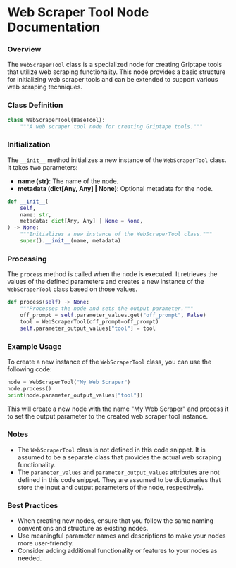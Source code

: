 # **Web Scraper Tool Node Documentation**

### Overview

The `WebScraperTool` class is a specialized node for creating Griptape tools that utilize web scraping functionality. This node provides a basic structure for initializing web scraper tools and can be extended to support various web scraping techniques.

### Class Definition

```python
class WebScraperTool(BaseTool):
    """A web scraper tool node for creating Griptape tools."""
```

### Initialization

The `__init__` method initializes a new instance of the `WebScraperTool` class. It takes two parameters:

- **name (str)**: The name of the node.
- **metadata (dict[Any, Any] | None)**: Optional metadata for the node.

```python
def __init__(
    self,
    name: str,
    metadata: dict[Any, Any] | None = None,
) -> None:
    """Initializes a new instance of the WebScraperTool class."""
    super().__init__(name, metadata)
```

### Processing

The `process` method is called when the node is executed. It retrieves the values of the defined parameters and creates a new instance of the `WebScraperTool` class based on those values.

```python
def process(self) -> None:
    """Processes the node and sets the output parameter."""
    off_prompt = self.parameter_values.get("off_prompt", False)
    tool = WebScraperTool(off_prompt=off_prompt)
    self.parameter_output_values["tool"] = tool
```

### Example Usage

To create a new instance of the `WebScraperTool` class, you can use the following code:

```python
node = WebScraperTool("My Web Scraper")
node.process()
print(node.parameter_output_values["tool"])
```

This will create a new node with the name "My Web Scraper" and process it to set the output parameter to the created web scraper tool instance.

### Notes

- The `WebScraperTool` class is not defined in this code snippet. It is assumed to be a separate class that provides the actual web scraping functionality.
- The `parameter_values` and `parameter_output_values` attributes are not defined in this code snippet. They are assumed to be dictionaries that store the input and output parameters of the node, respectively.

### Best Practices

- When creating new nodes, ensure that you follow the same naming conventions and structure as existing nodes.
- Use meaningful parameter names and descriptions to make your nodes more user-friendly.
- Consider adding additional functionality or features to your nodes as needed.
